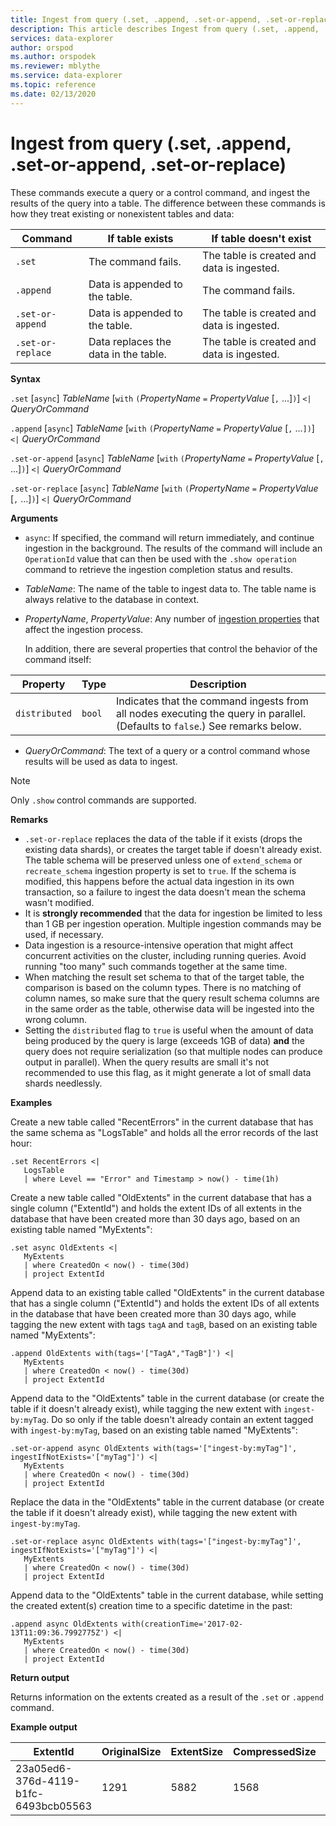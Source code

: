 ```yaml
---
title: Ingest from query (.set, .append, .set-or-append, .set-or-replace) - Azure Data Explorer | Microsoft Docs
description: This article describes Ingest from query (.set, .append, .set-or-append, .set-or-replace) in Azure Data Explorer.
services: data-explorer
author: orspod
ms.author: orspodek
ms.reviewer: mblythe
ms.service: data-explorer
ms.topic: reference
ms.date: 02/13/2020
---
```

# Ingest from query (.set, .append, .set-or-append, .set-or-replace)

These commands execute a query or a control command, and ingest the results of the query
into a table. The difference between these commands is how they treat
existing or nonexistent tables and data:

|Command          |If table exists                     |If table doesn't exist                    |
|-----------------|------------------------------------|------------------------------------------|
|`.set`           |The command fails.                  |The table is created and data is ingested.|
|`.append`        |Data is appended to the table.      |The command fails.                        |
|`.set-or-append` |Data is appended to the table.      |The table is created and data is ingested.|
|`.set-or-replace`|Data replaces the data in the table.|The table is created and data is ingested.|

**Syntax**

`.set` [`async`] *TableName* [`with` `(`*PropertyName* `=` *PropertyValue* [`,` ...]`)`] `<|` *QueryOrCommand*

`.append` [`async`] *TableName* [`with` `(`*PropertyName* `=` *PropertyValue* [`,` ...`])`] `<|` *QueryOrCommand*

`.set-or-append` [`async`] *TableName* [`with` `(`*PropertyName* `=` *PropertyValue* [`,` ...]`)`] `<|` *QueryOrCommand*

`.set-or-replace` [`async`] *TableName* [`with` `(`*PropertyName* `=` *PropertyValue* [`,` ...]`)`] `<|` *QueryOrCommand*

**Arguments**

* `async`: If specified, the command will return immediately, and continue
  ingestion in the background. The results of the command will include
  an `OperationId` value that can then be used with the `.show operation`
  command to retrieve the ingestion completion status and results.
* *TableName*: The name of the table to ingest data to.
  The table name is always relative to the database in context.
* *PropertyName*, *PropertyValue*: Any number of
  [ingestion properties](./index.md#ingestion-properties) that affect the ingestion process.

  In addition, there are several properties that control the behavior of the command itself:

|Property        |Type    |Description|
|----------------|--------|-----------------------------------------------------------------------------------------------------------------------------|
|`distributed`   |`bool`  |Indicates that the command ingests from all nodes executing the query in parallel. (Defaults to `false`.)  See remarks below.|

* *QueryOrCommand*: The text of a query or a control command whose results will be used as data
  to ingest.

> [!NOTE]
> Only `.show` control commands are supported.

**Remarks**

* `.set-or-replace` replaces the data of the table if it exists (drops the existing data shards),
  or creates the target table if doesn't already exist.
  The table schema will be preserved unless one of `extend_schema` or `recreate_schema`
  ingestion property is set to `true`. If the schema is modified, this happens before the actual data
  ingestion in its own transaction, so a failure to ingest the data doesn't mean the schema wasn't modified.
* It is **strongly recommended** that the data for ingestion be limited to less than 1 GB per ingestion
  operation. Multiple ingestion commands may be used, if necessary.
* Data ingestion is a resource-intensive operation that might affect concurrent activities on the cluster,
  including running queries. Avoid running "too many" such commands together at the same time.
* When matching the result set schema to that of the target table, the comparison is based on the
  column types. There is no matching of column names, so make sure that the query result
  schema columns are in the same order as the table, otherwise data will be ingested into
  the wrong column.
* Setting the `distributed` flag to `true` is useful when the amount of data being
  produced by the query is large (exceeds 1GB of data) **and** the query does not
  require serialization (so that multiple nodes can produce output in parallel).
  When the query results are small it's not recommended to use this flag, as it
  might generate a lot of small data shards needlessly.

**Examples** 

Create a new table called "RecentErrors" in the current database that has the same schema as "LogsTable" and holds all the error records of the last hour:

```kusto
.set RecentErrors <|
   LogsTable
   | where Level == "Error" and Timestamp > now() - time(1h)
```

Create a new table called "OldExtents" in the current database that has a single column ("ExtentId") 
and holds the extent IDs of all extents in the database that have been created more than 30 days ago,
based on an existing table named "MyExtents":

```kusto
.set async OldExtents <| 
   MyExtents 
   | where CreatedOn < now() - time(30d) 
   | project ExtentId 	
```

Append data to an existing table called "OldExtents" in the current database that has a single column ("ExtentId") 
and holds the extent IDs of all extents in the database that have been created more than 30 days ago,
while tagging the new extent with tags `tagA` and `tagB`, based on an existing table named "MyExtents":

```kusto
.append OldExtents with(tags='["TagA","TagB"]') <| 
   MyExtents 
   | where CreatedOn < now() - time(30d) 
   | project ExtentId 	
```
 
Append data to the "OldExtents" table in the current database (or create the table if it doesn't already exist), 
while tagging the new extent with `ingest-by:myTag`. Do so only if the table doesn't already contain an extent 
tagged with `ingest-by:myTag`, based on an existing table named "MyExtents":

```kusto
.set-or-append async OldExtents with(tags='["ingest-by:myTag"]', ingestIfNotExists='["myTag"]') <| 
   MyExtents 
   | where CreatedOn < now() - time(30d) 
   | project ExtentId 	
```

Replace the data in the "OldExtents" table in the current database (or create the table if it doesn't already exist), 
while tagging the new extent with `ingest-by:myTag`.

```kusto
.set-or-replace async OldExtents with(tags='["ingest-by:myTag"]', ingestIfNotExists='["myTag"]') <| 
   MyExtents 
   | where CreatedOn < now() - time(30d) 
   | project ExtentId 	
```

Append data to the "OldExtents" table in the current database, while setting the created extent(s) creation time
to a specific datetime in the past:

```kusto
.append async OldExtents with(creationTime='2017-02-13T11:09:36.7992775Z') <| 
   MyExtents 
   | where CreatedOn < now() - time(30d) 
   | project ExtentId 	
```

**Return output**
 
Returns information on the extents created as a result of the `.set` or `.append` command.

**Example output**

|ExtentId |OriginalSize |ExtentSize |CompressedSize |IndexSize |RowCount | 
|--|--|--|--|--|--|
|23a05ed6-376d-4119-b1fc-6493bcb05563 |1291 |5882 |1568 |4314 |10 |